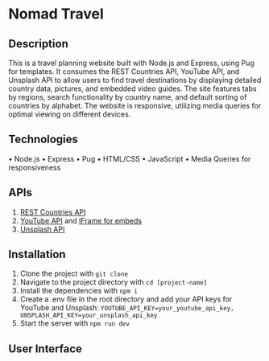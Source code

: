 # Nomad Travel

## Description

This is a travel planning website built with Node.js and Express, using Pug for templates. It consumes the REST Countries API, YouTube API, and Unsplash API to allow users to find travel destinations by displaying detailed country data, pictures, and embedded video guides. The site features tabs by regions, search functionality by country name, and default sorting of countries by alphabet. The website is responsive, utilizing media queries for optimal viewing on different devices.

## Technologies
•	Node.js
•	Express
•	Pug
•	HTML/CSS
•	JavaScript
•	Media Queries for responsiveness

## APIs
1. [REST Countries API](https://restcountries.com/#rest-countries)
2. [YouTube API](https://developers.google.com/youtube/v3/docs/videos/list) and [IFrame for embeds](https://developers.google.com/youtube/iframe_api_reference)
3. [Unsplash API](https://unsplash.com/documentation#search-photos)

## Installation
1. Clone the project with `git clone`
2. Navigate to the project directory with `cd [project-name]`
3. Install the dependencies with `npm i`
4. Create a .env file in the root directory and add your API keys for YouTube and Unsplash: `YOUTUBE_API_KEY=your_youtube_api_key, UNSPLASH_API_KEY=your_unsplash_api_key`
5. Start the server with `npm run dev`

## User Interface
<img href="nomad.png" width="600px"/>
